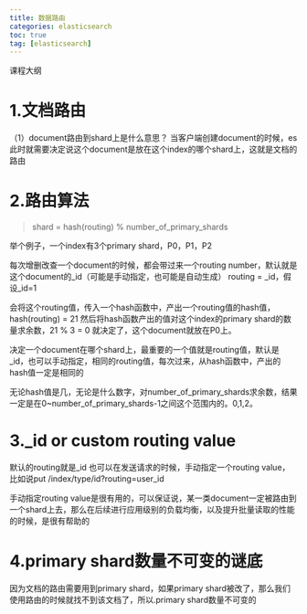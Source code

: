 ```yaml
---
title: 数据路由
categories: elasticsearch   
toc: true  
tag: [elasticsearch]
---
```




课程大纲

# 1.文档路由

（1）document路由到shard上是什么意思？
当客户端创建document的时候，es此时就需要决定说这个document是放在这个index的哪个shard上，这就是文档的路由


# 2.路由算法

> shard = hash(routing) % number_of_primary_shards

举个例子，一个index有3个primary shard，P0，P1，P2

每次增删改查一个document的时候，都会带过来一个routing number，默认就是这个document的_id（可能是手动指定，也可能是自动生成）
routing = _id，假设_id=1

会将这个routing值，传入一个hash函数中，产出一个routing值的hash值，hash(routing) = 21
然后将hash函数产出的值对这个index的primary shard的数量求余数，21 % 3 = 0
就决定了，这个document就放在P0上。



决定一个document在哪个shard上，最重要的一个值就是routing值，默认是_id，也可以手动指定，相同的routing值，每次过来，从hash函数中，产出的hash值一定是相同的

无论hash值是几，无论是什么数字，对number_of_primary_shards求余数，结果一定是在0~number_of_primary_shards-1之间这个范围内的。0,1,2。

# 3._id or custom routing value

默认的routing就是_id
也可以在发送请求的时候，手动指定一个routing value，比如说put /index/type/id?routing=user_id

手动指定routing value是很有用的，可以保证说，某一类document一定被路由到一个shard上去，那么在后续进行应用级别的负载均衡，以及提升批量读取的性能的时候，是很有帮助的

# 4.primary shard数量不可变的谜底

因为文档的路由需要用到primary shard，如果primary shard被改了，那么我们使用路由的时候就找不到该文档了，所以.primary shard数量不可变的


